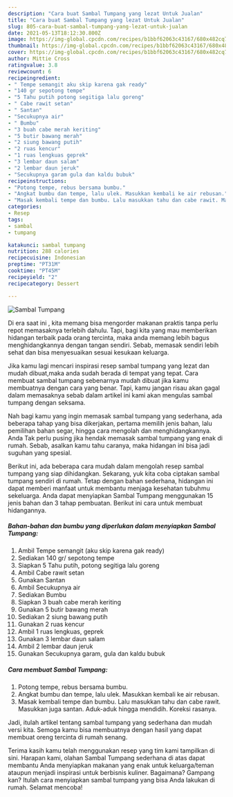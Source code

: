 ```yaml
---
description: "Cara buat Sambal Tumpang yang lezat Untuk Jualan"
title: "Cara buat Sambal Tumpang yang lezat Untuk Jualan"
slug: 805-cara-buat-sambal-tumpang-yang-lezat-untuk-jualan
date: 2021-05-13T18:12:30.800Z
image: https://img-global.cpcdn.com/recipes/b1bbf62063c43167/680x482cq70/sambal-tumpang-foto-resep-utama.jpg
thumbnail: https://img-global.cpcdn.com/recipes/b1bbf62063c43167/680x482cq70/sambal-tumpang-foto-resep-utama.jpg
cover: https://img-global.cpcdn.com/recipes/b1bbf62063c43167/680x482cq70/sambal-tumpang-foto-resep-utama.jpg
author: Mittie Cross
ratingvalue: 3.8
reviewcount: 6
recipeingredient:
- " Tempe semangit aku skip karena gak ready"
- "140 gr sepotong tempe"
- "5 Tahu putih potong segitiga lalu goreng"
- " Cabe rawit setan"
- " Santan"
- "Secukupnya air"
- " Bumbu"
- "3 buah cabe merah keriting"
- "5 butir bawang merah"
- "2 siung bawang putih"
- "2 ruas kencur"
- "1 ruas lengkuas geprek"
- "3 lembar daun salam"
- "2 lembar daun jeruk"
- "Secukupnya garam gula dan kaldu bubuk"
recipeinstructions:
- "Potong tempe, rebus bersama bumbu."
- "Angkat bumbu dan tempe, lalu ulek. Masukkan kembali ke air rebusan."
- "Masak kembali tempe dan bumbu. Lalu masukkan tahu dan cabe rawit. Masukkan juga santan. Aduk-aduk hingga mendidih. Koreksi rasanya."
categories:
- Resep
tags:
- sambal
- tumpang

katakunci: sambal tumpang 
nutrition: 288 calories
recipecuisine: Indonesian
preptime: "PT31M"
cooktime: "PT45M"
recipeyield: "2"
recipecategory: Dessert

---
```



![Sambal Tumpang](https://img-global.cpcdn.com/recipes/b1bbf62063c43167/680x482cq70/sambal-tumpang-foto-resep-utama.jpg)

Di era  saat ini , kita memang bisa mengorder makanan praktis tanpa perlu repot memasaknya terlebih dahulu. Tapi, bagi kita yang mau memberikan hidangan terbaik pada orang tercinta, maka anda memang lebih bagus menghidangkannya dengan tangan sendiri. Sebab, memasak sendiri lebih sehat dan bisa menyesuaikan sesuai kesukaan keluarga.

Jika kamu lagi mencari inspirasi resep sambal tumpang yang lezat dan mudah dibuat,maka anda sudah berada di tempat yang tepat. Cara membuat sambal tumpang  sebenarnya mudah dibuat jika kamu membuatnya dengan cara yang benar. Tapi, kamu jangan risau akan gagal dalam memasaknya 
sebab dalam artikel ini kami akan mengulas sambal tumpang dengan seksama.  



Nah bagi kamu yang ingin memasak sambal tumpang yang sederhana, ada beberapa tahap yang bisa dikerjakan, pertama memilih jenis bahan, lalu pemilihan bahan segar, hingga cara mengolah dan menghidangkannya. Anda Tak perlu pusing jika hendak memasak sambal tumpang yang enak di rumah. Sebab, asalkan kamu  tahu caranya, maka hidangan ini bisa jadi suguhan yang spesial.

Berikut ini, ada beberapa cara mudah dalam mengolah resep sambal tumpang yang siap dihidangkan. Sekarang, yuk kita coba ciptakan sambal tumpang sendiri di rumah. Tetap dengan bahan sederhana, hidangan ini dapat memberi manfaat untuk membantu menjaga kesehatan tubuhmu sekeluarga. Anda dapat menyiapkan Sambal Tumpang menggunakan 15 jenis bahan dan 3 tahap pembuatan. Berikut ini cara untuk membuat hidangannya.

<!--inarticleads1-->

##### Bahan-bahan dan bumbu yang diperlukan dalam menyiapkan Sambal Tumpang:

1. Ambil  Tempe semangit (aku skip karena gak ready)
1. Sediakan 140 gr/ sepotong tempe
1. Siapkan 5 Tahu putih, potong segitiga lalu goreng
1. Ambil  Cabe rawit setan
1. Gunakan  Santan
1. Ambil Secukupnya air
1. Sediakan  Bumbu
1. Siapkan 3 buah cabe merah keriting
1. Gunakan 5 butir bawang merah
1. Sediakan 2 siung bawang putih
1. Gunakan 2 ruas kencur
1. Ambil 1 ruas lengkuas, geprek
1. Gunakan 3 lembar daun salam
1. Ambil 2 lembar daun jeruk
1. Gunakan Secukupnya garam, gula dan kaldu bubuk




<!--inarticleads2-->

##### Cara membuat Sambal Tumpang:

1. Potong tempe, rebus bersama bumbu.
1. Angkat bumbu dan tempe, lalu ulek. Masukkan kembali ke air rebusan.
1. Masak kembali tempe dan bumbu. Lalu masukkan tahu dan cabe rawit. Masukkan juga santan. Aduk-aduk hingga mendidih. Koreksi rasanya.




Jadi, itulah artikel tentang  sambal tumpang  yang sederhana dan mudah versi kita. Semoga kamu bisa membuatnya dengan hasil yang dapat membuat oreng tercinta di rumah senang. 

Terima kasih kamu telah menggunakan resep yang tim kami tampilkan di sini. Harapan kami, olahan  Sambal Tumpang sederhana di atas dapat membantu Anda menyiapkan makanan yang enak untuk keluarga/teman ataupun menjadi inspirasi untuk berbisnis kuliner. Bagaimana? Gampang kan? Itulah cara menyiapkan sambal tumpang yang bisa Anda lakukan di rumah. Selamat mencoba!

